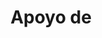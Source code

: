 ---
title: Apoyo de
image-logo: ccrs.png
image-name: Logo de Comités Cuenca Río Sonora
width-logo: 100px
link: https://comitescuencariosonora.wordpress.com/

---